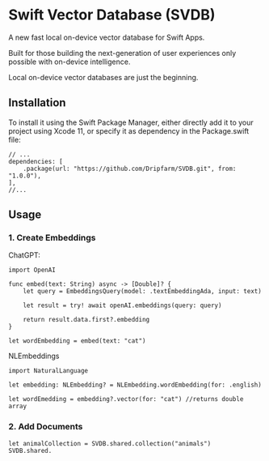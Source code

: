 # Swift Vector Database (SVDB)

A new fast local on-device vector database for Swift Apps.

Built for those building the next-generation of user experiences only possible with on-device intelligence. 

Local on-device vector databases are just the beginning. 

## Installation
To install it using the Swift Package Manager, either directly add it to your project using Xcode 11, or specify it as dependency in the Package.swift file:

```
// ...
dependencies: [
    .package(url: "https://github.com/Dripfarm/SVDB.git", from: "1.0.0"),
],
//...
```


## Usage

### 1. Create Embeddings
ChatGPT:

```
import OpenAI

func embed(text: String) async -> [Double]? {
	let query = EmbeddingsQuery(model: .textEmbeddingAda, input: text)

	let result = try! await openAI.embeddings(query: query)

	return result.data.first?.embedding
}

let wordEmbedding = embed(text: "cat")
```

NLEmbeddings

```
import NaturalLanguage

let embedding: NLEmbedding? = NLEmbedding.wordEmbedding(for: .english)

let wordEmedding = embedding?.vector(for: "cat") //returns double array
```

### 2. Add Documents

```
let animalCollection = SVDB.shared.collection("animals")
SVDB.shared.